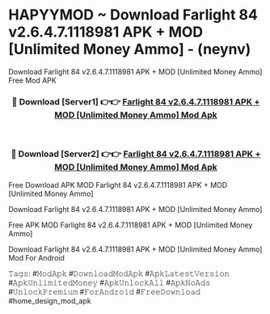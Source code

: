 # HAPYYMOD ~ Download Farlight 84 v2.6.4.7.1118981 APK + MOD [Unlimited Money Ammo] - (neynv)
Download Farlight 84 v2.6.4.7.1118981 APK + MOD [Unlimited Money Ammo] Free Mod APK

<div align="center">
<h3>🔴 Download [Server1] 👉👉 <a href="https://apk-comot.site?title=Farlight_84_v2.6.4.7.1118981_APK_+_MOD_[Unlimited_Money_Ammo]">Farlight 84 v2.6.4.7.1118981 APK + MOD [Unlimited Money Ammo] Mod Apk</a></h3><br>

<h3>🔴 Download [Server2] 👉👉 <a href="https://apk-comot.site?title=Farlight_84_v2.6.4.7.1118981_APK_+_MOD_[Unlimited_Money_Ammo]">Farlight 84 v2.6.4.7.1118981 APK + MOD [Unlimited Money Ammo] Mod Apk</a></h3>
</div>


Free Download APK MOD Farlight 84 v2.6.4.7.1118981 APK + MOD [Unlimited Money Ammo]

Download Farlight 84 v2.6.4.7.1118981 APK + MOD [Unlimited Money Ammo] 

Free APK MOD Farlight 84 v2.6.4.7.1118981 APK + MOD [Unlimited Money Ammo] 

Download Farlight 84 v2.6.4.7.1118981 APK + MOD [Unlimited Money Ammo] Mod For Android

𝚃𝚊𝚐𝚜: #𝙼𝚘𝚍𝙰𝚙𝚔 #𝙳𝚘𝚠𝚗𝚕𝚘𝚊𝚍𝙼𝚘𝚍𝙰𝚙𝚔 #𝙰𝚙𝚔𝙻𝚊𝚝𝚎𝚜𝚝𝚅𝚎𝚛𝚜𝚒𝚘𝚗 #𝙰𝚙𝚔𝚄𝚗𝚕𝚒𝚖𝚒𝚝𝚎𝚍𝙼𝚘𝚗𝚎𝚢 #𝙰𝚙𝚔𝚄𝚗𝚕𝚘𝚌𝚔𝙰𝚕𝚕 #𝙰𝚙𝚔𝙽𝚘𝙰𝚍𝚜 #𝚄𝚗𝚕𝚘𝚌𝚔𝙿𝚛𝚎𝚖𝚒𝚞𝚖 #𝙵𝚘𝚛𝙰𝚗𝚍𝚛𝚘𝚒𝚍 #𝙵𝚛𝚎𝚎𝙳𝚘𝚠𝚗𝚕𝚘𝚊𝚍 #home_design_mod_apk